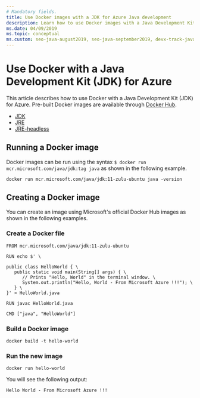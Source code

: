 ```yaml
---
# Mandatory fields.
title: Use Docker images with a JDK for Azure Java development
description: Learn how to use Docker images with a Java Development Kit (JDK) for Azure using the command line interface. 
ms.date: 04/09/2019
ms.topic: conceptual
ms.custom: seo-java-august2019, seo-java-september2019, devx-track-java
---
```


# Use Docker with a Java Development Kit (JDK) for Azure

This article describes how to use Docker with a Java Development Kit (JDK) for Azure. Pre-built Docker images are available through [Docker Hub](https://hub.docker.com/_/microsoft-java-se).

* [JDK](https://hub.docker.com/_/microsoft-java-jdk)
* [JRE](https://hub.docker.com/_/microsoft-java-jre)
* [JRE-headless](https://hub.docker.com/_/microsoft-java-jre-headless)

## Running a Docker image

Docker images can be run using the syntax `$ docker run mcr.microsoft.com/java/jdk:tag java` as shown in the following example.

```cli
docker run mcr.microsoft.com/java/jdk:11-zulu-ubuntu java -version
```

## Creating a Docker image

You can create an image using Microsoft's official Docker Hub images as shown in the following examples.

### Create a Docker file

```cli
FROM mcr.microsoft.com/java/jdk:11-zulu-ubuntu
  
RUN echo $' \
  
public class HelloWorld { \
   public static void main(String[] args) { \
      // Prints "Hello, World" in the terminal window. \
      System.out.println("Hello, World - From Microsoft Azure !!!"); \
   } \
}' > HelloWorld.java
  
RUN javac HelloWorld.java
  
CMD ["java", "HelloWorld"]
```

### Build a Docker image

```cli
docker build -t hello-world
```

### Run the new image

```cli
docker run hello-world
```

You will see the following output:

```output
Hello World - From Microsoft Azure !!!
```
